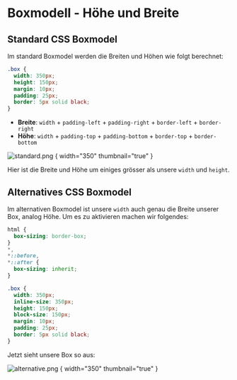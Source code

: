 # Boxmodell - Höhe und Breite

<show-structure depth="2" />

## Standard CSS Boxmodel

Im standard Boxmodel werden die Breiten und Höhen wie folgt berechnet:

````CSS
.box {
  width: 350px;
  height: 150px;
  margin: 10px;
  padding: 25px;
  border: 5px solid black;
}
````

- **Breite**: `width` + `padding-left` + `padding-right` + `border-left` + `border-right`
- **Höhe**: `width` + `padding-top` + `padding-bottom` + `border-top` + `border-bottom`

![standard.png](standard.png) { width="350" thumbnail="true" }

Hier ist die Breite und Höhe um einiges grösser als unsere `width` und `height`.

## Alternatives CSS Boxmodel

Im alternativen Boxmodel ist unsere `width` auch genau die Breite unserer Box, analog Höhe. Um es zu aktivieren machen wir folgendes:

````CSS
html {
  box-sizing: border-box;
}
*,
*::before,
*::after {
  box-sizing: inherit;
}

.box {
  width: 350px;
  inline-size: 350px;
  height: 150px;
  block-size: 150px;
  margin: 10px;
  padding: 25px;
  border: 5px solid black;
}
````

Jetzt sieht unsere Box so aus:

![alternative.png](alternative.png) { width="350" thumbnail="true" }